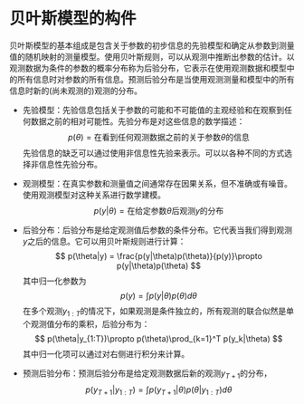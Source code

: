 # 贝叶斯模型的构件

贝叶斯模型的基本组成是包含关于参数的初步信息的先验模型和确定从参数到测量值的随机映射的测量模型。使用贝叶斯规则，可以从观测中推断出参数的估计。以观测数据为条件的参数的概率分布称为后验分布，它表示在使用观测数据和模型中的所有信息时对参数的所有信息。预测后验分布是当使用观测测量和模型中的所有信息时新的(尚未观测的)观测的分布。

+ 先验模型：先验信息包括关于参数的可能和不可能值的主观经验和在观察到任何数据之前的相对可能性。先验分布是对这些信息的数学描述：
  $$
  p(\theta) = \text{在看到任何观测数据之前的关于参数}\theta\text{的信息}
  $$
  先验信息的缺乏可以通过使用非信息性先验来表示。可以以各种不同的方式选择非信息性先验分布。

+ 观测模型：在真实参数和测量值之间通常存在因果关系，但不准确或有噪音。使用观测模型对这种关系进行数学建模。
  $$
  p(y|\theta) = \text{在给定参数}\theta\text{后观测}y\text{的分布}
  $$

+ 后验分布：后验分布是给定观测值后参数的条件分布。它代表当我们得到观测$y$之后的信息。它可以用贝叶斯规则进行计算：
  $$
  p(\theta|y) = \frac{p(y|\theta)p(\theta)}{p(y)}\propto p(y|\theta)p(\theta)
  $$
  其中归一化参数为
  $$
  p(y) = \int p(y|\theta)p(\theta)d\theta
  $$
  在多个观测$y_{1:T}$的情况下，如果观测是条件独立的，所有观测的联合似然是单个观测值分布的乘积，后验分布为：
  $$
  p(\theta|y_{1:T})\propto p(\theta)\prod_{k=1}^T p(y_k|\theta)
  $$
  其中归一化项可以通过对右侧进行积分来计算。

+ 预测后验分布：预测后验分布是给定观测数据后新的观测$y_{T+1}$的分布，
  $$
  p(y_{T+1}|y_{1:T}) = \int p(y_{T+1}|\theta)p(\theta|y_{1:T})d\theta
  $$

